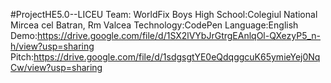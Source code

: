 #ProjectHE5.0--LICEU
Team: WorldFix Boys
High School:Colegiul National Mircea cel Batran, Rm Valcea
Technology:CodePen
Language:English
Demo:https://drive.google.com/file/d/1SX2lVYbJrGtrgEAnlqOl-QXezyP5_n-h/view?usp=sharing
Pitch:https://drive.google.com/file/d/1sdgsgtYE0eQdqggcuK65ymieYej0NqCw/view?usp=sharing
